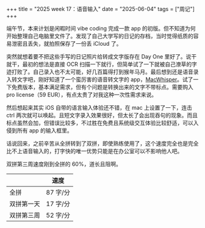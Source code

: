 +++
title = "2025 week 17：语音输入"
date = "2025-06-04"
tags = ["周记"]
+++

端午节，本来计划是闲暇时间 vibe coding 完成一款 app 的初版。但不知道为何开始整理自己电脑里文件了。发现了自己大学写的日记的存档，当时觉得纸质的容易泄密且丢失，就拍照保存了一份丢 iCloud 了。

突然就想着要不把这些手写的日记照片给转成文字版存在 Day One 里好了。说干就干，最初的想法是直接 OCR 扫描一下就行，但简单试了一下就被自己潦草的字迹打败了。自己录入也不太可能，好几百篇得打到猴年马月。最后想到还是语音录入转文字吧，刚好知道了一个蛮厉害的语音转文字的 app，[MacWhisper](https://goodsnooze.gumroad.com/l/macwhisper)。试了一下免费版本，基本满足需求，但有个问题是转换出来的文字不带标点。需要购入 pro license（59 EUR），有点太贵了对我这种一次性需求来说。

然后想起来其实 iOS 自带的语言输入体验还不错，在 mac 上设置了一下，连击 ctrl 两次就可以唤起。且短文字录入效果很好，但太长了会出现吞句的现象。而且标点虽然会加，但错误比较多，不过胜在免费且系统级交互体验比较舒适，可以入侵到所有 app 的输入框里。

话说回来，之前辛苦从全拼转到了双拼，即使熟练使用了，这个速度完全也是完全比不上语音输入的，打字快的唯一优势只能是在办公室可以不影响他人吧。

双拼第三周速度刚到全拼的 60%，道长且阻啊。

|   | 速度  |
|---|---|
|  全拼  |  87 字/分  |
|  双拼第一天  | 17 字/分 |
|  双拼第三周  |  52 字/分  |
